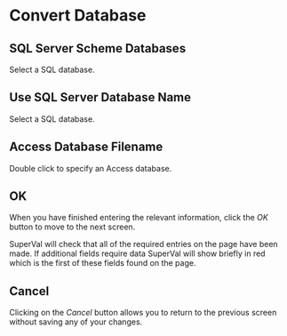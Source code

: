 # Convert Database



## SQL Server Scheme Databases

Select a SQL database.

## Use SQL Server Database Name

Select a SQL database.

## Access Database Filename

Double click to specify an Access database.

## OK

When you have finished entering the relevant information, click the _OK_
button to move to the next screen.

SuperVal will check that all of the required entries on the page have
been made. If additional fields require data SuperVal will show briefly
in red which is the first of these fields found on the page.

## Cancel

Clicking on the _Cancel_ button allows you to return to the previous
screen without saving any of your changes.